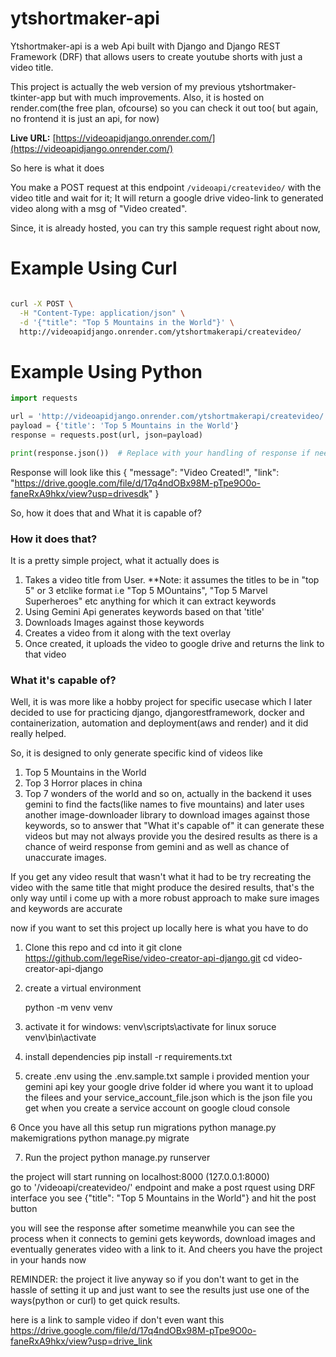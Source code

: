 # ytshortmaker-api

Ytshortmaker-api is a web Api built with Django and Django REST Framework (DRF) that allows users to create youtube shorts with just a video title.

This project is actually the web version of my previous ytshortmaker-tkinter-app but with much improvements. Also, it is hosted on render.com(the free plan, ofcourse) so you can check it out too( but again, no frontend it is just an api, for now)

**Live URL:** [https://videoapidjango.onrender.com/](https://videoapidjango.onrender.com/)

So here is what it does

You make a POST request at this endpoint `/videoapi/createvideo/` with the video title and wait for it; It will return a google drive video-link to generated video along with a msg of "Video created".

Since, it is already hosted, you can try this sample request right about now,


# Example Using Curl

```sh

curl -X POST \
  -H "Content-Type: application/json" \
  -d '{"title": "Top 5 Mountains in the World"}' \
  http://videoapidjango.onrender.com/ytshortmakerapi/createvideo/
```

# Example Using Python
```python
import requests

url = 'http://videoapidjango.onrender.com/ytshortmakerapi/createvideo/'
payload = {'title': 'Top 5 Mountains in the World'}
response = requests.post(url, json=payload)

print(response.json())  # Replace with your handling of response if needed
```


Response will look like this 
{
    "message": "Video Created!",
    "link": "https://drive.google.com/file/d/17q4ndOBx98M-pTpe9O0o-faneRxA9hkx/view?usp=drivesdk"
}

So, how it does that and What it is capable of?

### How it does that?

It is a pretty simple project, what it actually does is 

1. Takes a video title from User.   **Note: it assumes the titles to be in "top 5" or 3 etclike format i.e "Top 5 MOuntains", "Top 5 Marvel Superheroes" etc anything for which it can extract keywords
2. Using Gemini Api generates keywords based on that 'title'
3. Downloads Images against those keywords
4. Creates a video from it along with the text overlay
5. Once created, it uploads the video to google drive and returns the link to that video


### What it's capable of?

Well, it is was more like a hobby project for specific usecase which I later decided to use for practicing django, djangorestframework, docker and containerization, automation and deployment(aws and render) and it did really helped.

So, it is designed to only generate specific kind of videos like
1. Top 5 Mountains in the World
2. Top 3 Horror places in china
3. Top 7 wonders of the world
and so on, actually in the backend it uses gemini to find the facts(like names to five mountains) and later uses another image-downloader library to download images against those keywords,
so to answer that "What it's capable of"
it can generate these videos but may not always provide you the desired results
as there is a chance of weird response from gemini and as well as chance of unaccurate images.

If you get any video result that wasn't what it had to be try recreating the video with the same title  that might produce the 
desired results, that's the only way until i come up with a more robust approach to make sure images and keywords are accurate


now if you want to set this project up locally here is what you have to do 

1. Clone this repo and cd into it
   git clone https://github.com/legeRise/video-creator-api-django.git
   cd video-creator-api-django

2. create a virtual environment

   python -m venv venv

3. activate it
   for windows:
   venv\scripts\activate
    for linux
   soruce venv\bin\activate

4. install dependencies
   pip install -r requirements.txt

5. create .env using the .env.sample.txt sample i provided
   mention your gemini api key
   your google drive folder id where you want it to upload the filees
   and your service_account_file.json  which is the json file you get when you create a service account on google cloud console


6 Once you have all this setup run migrations
python manage.py makemigrations
python manage.py migrate

7. Run the project
   python manage.py runserver

the project will start running on localhost:8000 (127.0.0.1:8000)  
go to '/videoapi/createvideo/' endpoint and   make a post rquest using DRF interface you see 
{"title": "Top 5 Mountains in the World"}  and hit the post button

you will see the response after sometime meanwhile you can see the process when it connects to gemini gets keywords, download images and eventually generates video with a link to it.
And cheers you have the project in your hands now 

REMINDER: the project it live anyway so if you don't want to get in the hassle of setting it up and just want to see the results just use one of the ways(python or curl) to get quick results.

here is a link to sample video if don't even want this 
https://drive.google.com/file/d/17q4ndOBx98M-pTpe9O0o-faneRxA9hkx/view?usp=drive_link






